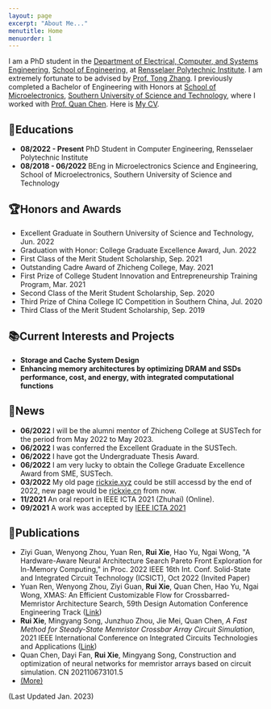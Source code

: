 ```yaml
---
layout: page
excerpt: "About Me..."
menutitle: Home
menuorder: 1
---
```

I am a PhD student in the [Department of Electrical, Computer, and Systems Engineering](https://www.ecse.rpi.edu/), [School of Engineering](https://eng.rpi.edu/), at [Rensselaer Polytechnic Institute](https://www.rpi.edu/). I am extremely fortunate to be advised by [Prof. Tong Zhang](https://sites.ecse.rpi.edu/~tzhang/).
I previously completed a Bachelor of Engineering with Honors at [School of Microelectronics](https://sme.sustech.edu.cn/en/), [Southern University of Science and Technology](https://www.sustech.edu.cn/en/), where I worked with [Prof. Quan Chen](https://sme.sustech.edu.cn/en/index/teacher/neiye/id/40.html). Here is [My CV](doc\xie_cv.pdf).

## 🏫Educations

* **08/2022 - Present** PhD Student in Computer Engineering, Rensselaer Polytechnic Institute
* **08/2018 - 06/2022** BEng in Microelectronics Science and Engineering, School of Microelectronics, Southern University of Science and Technology

## 🏆Honors and Awards

* Excellent Graduate in Southern University of Science and Technology, Jun. 2022
* Graduation with Honor: College Graduate Excellence Award, Jun. 2022
* First Class of the Merit Student Scholarship, Sep. 2021
* Outstanding Cadre Award of Zhicheng College, May. 2021
* First Prize of College Student Innovation and Entrepreneurship Training Program, Mar. 2021
* Second Class of the Merit Student Scholarship, Sep. 2020
* Third Prize of China College IC Competition in Southern China, Jul. 2020
* Third Class of the Merit Student Scholarship, Sep. 2019

## 📚Current Interests and Projects

- **Storage and Cache System Design**
- **Enhancing memory architectures by optimizing DRAM and SSDs performance, cost, and energy, with integrated computational functions**


## 📰News

* **06/2022** I will be the alumni mentor of Zhicheng College at SUSTech for the period from May 2022 to May 2023.
* **06/2022** I was conferred the Excellent Graduate in the SUSTech.
* **06/2022** I have got the Undergraduate Thesis Award.
* **06/2022** I am very lucky to obtain the College Graduate Excellence Award from SME, SUSTech.
* **03/2022** My old page [rickxie.xyz](https://rickxie.xyz) could be still accessd by the end of 2022, new page would be [rickxie.cn](https://rickxie.cn) from now.
* **11/2021** An oral report in IEEE ICTA 2021 (Zhuhai) (Online).
* **09/2021** A work was accepted by [IEEE ICTA 2021](http://www.ieee-icta.net/)

## 📕Publications

* Ziyi Guan, Wenyong Zhou, Yuan Ren, **Rui Xie**, Hao Yu, Ngai Wong, "A Hardware-Aware Neural Architecture Search Pareto Front Exploration for In-Memory Computing," in Proc. 2022 IEEE 16th Int. Conf. Solid-State and Integrated Circuit Technology (ICSICT), Oct 2022 (Invited Paper)
* Yuan Ren, Wenyong Zhou, Ziyi Guan, **Rui Xie**, Quan Chen, Hao Yu, Ngai Wong, XMAS: An Efficient Customizable Flow for Crossbarred-Memristor Architecture Search, 59th Design Automation Conference Engineering Track ([Link](https://59dac.conference-program.com/presentation/?id=ETPOST157&sess=sess187))
* **Rui Xie**, Mingyang Song, Junzhuo Zhou, Jie Mei, Quan Chen, *A Fast Method for Steady-State Memristor Crossbar Array Circuit Simulation*, 2021 IEEE International Conference on Integrated Circuits Technologies and Applications ([Link](https://ieeexplore.ieee.org/document/9661817))
* Quan Chen, Dayi Fan, **Rui Xie**, Mingyang Song, Construction and optimization of neural networks for memristor arrays based
on circuit simulation. CN 202110673101.5
* [(More)](publications.md)


(Last Updated Jan. 2023)

<!-- <div align=center>You are the No. <a href='https://www.counter12.com'><img src='https://www.counter12.com/img-Ay4w35cD6aCbb3Z4-22.gif' border='0' alt='free counter'></a> vistor of my homepage.<script type='text/javascript' src='https://www.counter12.com/ad.js?id=Ay4w35cD6aCbb3Z4'></script></div> -->

<!-- --- -->

<!-- for rickxie.cn -->

<script type='text/javascript' id='clustrmaps' src='//cdn.clustrmaps.com/map_v2.js?cl=ffffff&w=300&t=n&d=3p-vIrt5cRJ99hVpVm3E0PmXHIg3YvSe4uSxEE5vp7Q'></script>



<!-- <a class="twitter-timeline" data-width="800" data-height="600" data-theme="light" href="https://twitter.com/RickXie10?ref_src=twsrc%5Etfw">Tweets by RickXie10</a> <script async src="https://platform.twitter.com/widgets.js" charset="utf-8"></script> -->
